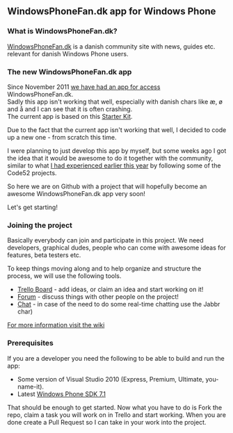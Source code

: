 ## WindowsPhoneFan.dk app for Windows Phone

### What is WindowsPhoneFan.dk?
[WindowsPhoneFan.dk](http://www.windowsphonefan.dk/) is a danish community site with news, guides etc. relevant for danish Windows Phone users.


### The new WindowsPhoneFan.dk app
Since November 2011 [we have had an app for access](http://www.windowsphone.com/da-dk/apps/e0b8225e-3a1c-4831-a2d6-8ef11bea9b76) WindowsPhoneFan.dk.   
Sadly this app isn't working that well, especially with danish chars like æ, ø and å and I can see that it is often crashing.   
The current app is based on this [Starter Kit](https://github.com/ChrisKoenig/Windows-Phone-Starter-Kit-for-WordPress).

Due to the fact that the current app isn't working that well, I decided to code up a new one - from scratch this time.   

I were planning to just develop this app by myself, but some weeks ago I got the idea that it would be awesome to do it together with the community, similar to what [I had experienced earlier this year](http://www.laumania.net/post/2012/04/07/Code52-social-coding-and-DVCS.aspx) by following some of the Code52 projects.

So here we are on Github with a project that will hopefully become an awesome WindowsPhoneFan.dk app very soon!

Let's get starting!

### Joining the project
Basically everybody can join and participate in this project. We need developers, graphical dudes, people who can come with awesome ideas for features, beta testers etc.  

To keep things moving along and to help organize and structure the process, we will use the following tools.

* [Trello Board](https://trello.com/board/windowsphonefan-dk-app/5008483f1b92f0641b4380ec) - add ideas, or claim an idea and start working on it!
* [Forum](http://www.windowsphonefan.dk/forum/viewforum.php?f=17) - discuss things with other people on the project!
* [Chat](http://jabbr.net/#/rooms/wpfandk) - in case of the need to do some real-time chatting use the Jabbr char)

[For more information visit the wiki](https://github.com/Laumania/WindowsPhoneFan.dk-app/wiki)

### Prerequisites
If you are a developer you need the following to be able to build and run the app:

* Some version of Visual Studio 2010 (Express, Premium, Ultimate, you-name-it).
* Latest [Windows Phone SDK 7.1](http://create.msdn.com/en-us/resources/downloads)

That should be enough to get started. Now what you have to do is Fork the repo, claim a task you will work on in Trello and start working. When you are done create a Pull Request so I can take in your work into the project.